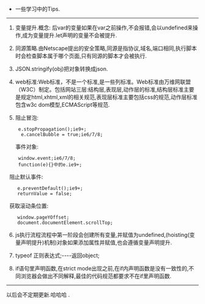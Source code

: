* 一些学习中的Tips.

---

1. 变量提升.概念: 后var的变量如果在var之前操作,不会报错,会以undefined来操作,成为变量提升.let声明的变量不会被提升.

2. 同源策略.由Netscape提出的安全策略,同源是指协议,域名,端口相同,执行脚本时会检查脚本属于哪个页面,只有同源的脚本才会被执行.

3. JSON.stringify(obj)把对象转换成json.

4. web标准:Web标准，不是一个标准,是一些列标准。Web标准由万维网联盟（W3C）制定。包括网站三层:结构层,表现层,动作层的标准,结构层标准主要是规定html,xhtml,xml的相关规范,表现层标准主要包括css的规范,动作层标准包含w3c dom模型,ECMAScript等规范.

5. 阻止冒泡:	
   
   		e.stopPropagation();ie9+;
         e.cancelBubble = true;ie6/7/8;
   
   事件对象:	
   
   		window.event;ie6/7/8;
   		function(e){}中的e.ie9+;
   
   阻止默认事件:	
   
   		e.preventDefault();ie9+;
   		returnValue = false;
   
   获取滚动条位置:	
   
   		window.pageYOffset;
   		document.documentElement.scrollTop;

6. js执行流程流程中第一阶段会创建所有变量,并赋值为undefined,(hoisting(变量声明提升)机制)对象如果添加属性并赋值,也会遵循变量声明提升.

7. typeof 正则表达式;----返回object;

8. if语句里声明函数,在strict mode出现之前,在if内声明函数是没有一致性的,不同浏览器会做出不同解释,最佳的代码规范都要求不在if里声明函数.

---

以后会不定期更新.哈哈哈 .
